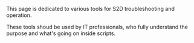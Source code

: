 This page is dedicated to various tools for S2D troubleshooting and operation.

These tools shoud be used by IT professionals, who fully understand the purpose and what's going on inside scripts.
